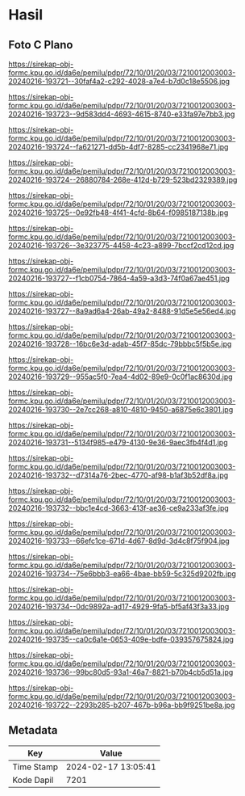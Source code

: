 # Hasil

## Foto C Plano

https://sirekap-obj-formc.kpu.go.id/da6e/pemilu/pdpr/72/10/01/20/03/7210012003003-20240216-193721--30faf4a2-c292-4028-a7e4-b7d0c18e5506.jpg

https://sirekap-obj-formc.kpu.go.id/da6e/pemilu/pdpr/72/10/01/20/03/7210012003003-20240216-193723--9d583dd4-4693-4615-8740-e33fa97e7bb3.jpg

https://sirekap-obj-formc.kpu.go.id/da6e/pemilu/pdpr/72/10/01/20/03/7210012003003-20240216-193724--fa621271-dd5b-4df7-8285-cc2341968e71.jpg

https://sirekap-obj-formc.kpu.go.id/da6e/pemilu/pdpr/72/10/01/20/03/7210012003003-20240216-193724--26880784-268e-412d-b729-523bd2329389.jpg

https://sirekap-obj-formc.kpu.go.id/da6e/pemilu/pdpr/72/10/01/20/03/7210012003003-20240216-193725--0e92fb48-4f41-4cfd-8b64-f0985187138b.jpg

https://sirekap-obj-formc.kpu.go.id/da6e/pemilu/pdpr/72/10/01/20/03/7210012003003-20240216-193726--3e323775-4458-4c23-a899-7bccf2cd12cd.jpg

https://sirekap-obj-formc.kpu.go.id/da6e/pemilu/pdpr/72/10/01/20/03/7210012003003-20240216-193727--f1cb0754-7864-4a59-a3d3-74f0a67ae451.jpg

https://sirekap-obj-formc.kpu.go.id/da6e/pemilu/pdpr/72/10/01/20/03/7210012003003-20240216-193727--8a9ad6a4-26ab-49a2-8488-91d5e5e56ed4.jpg

https://sirekap-obj-formc.kpu.go.id/da6e/pemilu/pdpr/72/10/01/20/03/7210012003003-20240216-193728--16bc6e3d-adab-45f7-85dc-79bbbc5f5b5e.jpg

https://sirekap-obj-formc.kpu.go.id/da6e/pemilu/pdpr/72/10/01/20/03/7210012003003-20240216-193729--955ac5f0-7ea4-4d02-89e9-0c0f1ac8630d.jpg

https://sirekap-obj-formc.kpu.go.id/da6e/pemilu/pdpr/72/10/01/20/03/7210012003003-20240216-193730--2e7cc268-a810-4810-9450-a6875e6c3801.jpg

https://sirekap-obj-formc.kpu.go.id/da6e/pemilu/pdpr/72/10/01/20/03/7210012003003-20240216-193731--5134f985-e479-4130-9e36-9aec3fb4f4d1.jpg

https://sirekap-obj-formc.kpu.go.id/da6e/pemilu/pdpr/72/10/01/20/03/7210012003003-20240216-193732--d7314a76-2bec-4770-af98-b1af3b52df8a.jpg

https://sirekap-obj-formc.kpu.go.id/da6e/pemilu/pdpr/72/10/01/20/03/7210012003003-20240216-193732--bbc1e4cd-3663-413f-ae36-ce9a233af3fe.jpg

https://sirekap-obj-formc.kpu.go.id/da6e/pemilu/pdpr/72/10/01/20/03/7210012003003-20240216-193733--66efc1ce-671d-4d67-8d9d-3d4c8f75f904.jpg

https://sirekap-obj-formc.kpu.go.id/da6e/pemilu/pdpr/72/10/01/20/03/7210012003003-20240216-193734--75e6bbb3-ea66-4bae-bb59-5c325d9202fb.jpg

https://sirekap-obj-formc.kpu.go.id/da6e/pemilu/pdpr/72/10/01/20/03/7210012003003-20240216-193734--0dc9892a-ad17-4929-9fa5-bf5af43f3a33.jpg

https://sirekap-obj-formc.kpu.go.id/da6e/pemilu/pdpr/72/10/01/20/03/7210012003003-20240216-193735--ca0c6a1e-0653-409e-bdfe-039357675824.jpg

https://sirekap-obj-formc.kpu.go.id/da6e/pemilu/pdpr/72/10/01/20/03/7210012003003-20240216-193736--99bc80d5-93a1-46a7-8821-b70b4cb5d51a.jpg

https://sirekap-obj-formc.kpu.go.id/da6e/pemilu/pdpr/72/10/01/20/03/7210012003003-20240216-193722--2293b285-b207-467b-b96a-bb9f9251be8a.jpg


## Metadata

| Key        | Value               |
| ---------- | ------------------- |
| Time Stamp | 2024-02-17 13:05:41 |
| Kode Dapil | 7201                |



